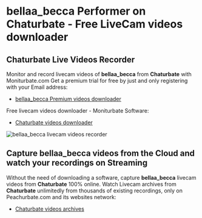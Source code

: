 # bellaa_becca Performer on Chaturbate - Free LiveCam videos downloader

## Chaturbate Live Videos Recorder

Monitor and record livecam videos of **bellaa_becca** from **Chaturbate** with Moniturbate.com
Get a premium trial for free by just and only registering with your Email address:
* [bellaa_becca Premium videos downloader](https://moniturbate.com/request-demo-licence-key.html)

Free livecam videos downloader - Moniturbate Software:
* [Chaturbate videos downloader](https://moniturbate.com/moniturbate-download-software.html)

![bellaa_becca livecam videos recorder](https://peachurnet.com/templates/moniturbate-software.png)


## Capture bellaa_becca videos from the Cloud and watch your recordings on Streaming

Without the need of downloading a software, capture **bellaa_becca** livecam videos from **Chaturbate** 100% online.
Watch Livecam archives from **Chaturbate** unlimitedly from thousands of existing recordings, only on Peachurbate.com and its websites network:
* [Chaturbate videos archives](https://peachurnet.com/)